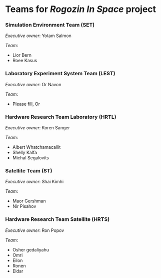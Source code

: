 # Teams for <i>Rogozin In Space</i> project

### Simulation Environment Team (SET)

*Executive owner*: Yotam Salmon

*Team*:
+ Lior Bern
+ Roee Kasus

### Laboratory Experiment System Team (LEST)

*Executive owner*: Or Navon

*Team*:
+ Please fill, Or

### Hardware Research Team Laboratory (HRTL)

*Executive owner*: Koren Sanger

*Team*:
+ Albert Whatchamacallit
+ Shelly Kalfa
+ Michal Segalovits

### Satellite Team (ST)

*Executive owner*: Shai Kimhi

*Team*:
+ Maor Gershman
+ Nir Pisahov

### Hardware Research Team Satellite (HRTS)

*Executive owner*: Ron Popov

*Team*:
+ Osher gedaliyahu
+ Omri
+ Eilon
+ Ronen
+ Eldar
